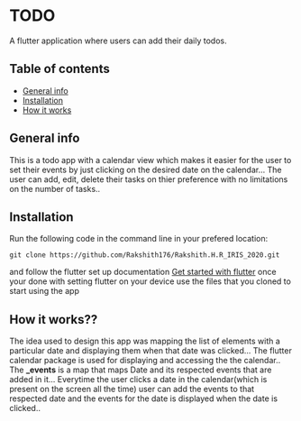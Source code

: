 # TODO
A flutter application where users can add their daily todos.

## Table of contents
* [General info](#general-info)
* [Installation](#installation)
* [How it works](#how-it-works)



## General info
This is a todo app with a calendar view which makes it easier for the user to set their events by just clicking on the desired date on the calendar...
The user can add, edit, delete their tasks on thier preference with no limitations on the number of tasks..


## Installation
Run the following code in the command line in your prefered location:
```
git clone https://github.com/Rakshith176/Rakshith.H.R_IRIS_2020.git
```
and follow the flutter set up documentation [Get started with flutter](https://flutter.dev/docs/get-started/install)
once your done with setting flutter on your device use the files that you cloned to start using the app


## How it works??
The idea used to design this app was mapping the list of elements with a particular date and displaying them when that date was clicked...
The flutter calendar package is used for displaying and accessing the the calendar..
The **_events** is a map that maps Date and its respected events that are added in it...
Everytime the user clicks a date in the calendar(which is present on the screen all the time) user can add the events to that respected date and the events for the date is displayed when the date is clicked..







